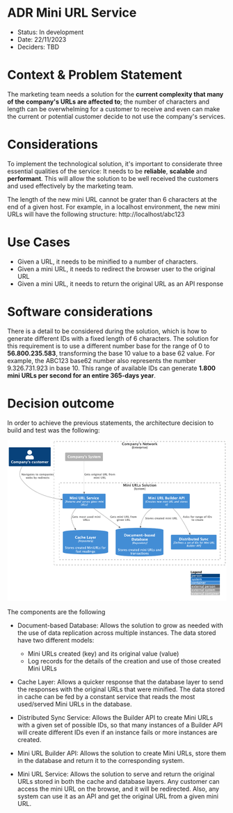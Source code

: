 # ADR Mini URL Service
- Status: In development
- Date: 22/11/2023
- Deciders: TBD

# Context & Problem Statement

The marketing team needs a solution for the **current complexity that
many of the company's URLs are affected to**; the number of characters
and length can be overwhelming for a customer to receive and even
can make the current or potential customer decide to not use the
company's services.

# Considerations

To implement the technological solution, it's important to considerate
three essential qualities of the service: It needs to be **reliable**, 
**scalable** and **performant**. This will allow the solution to be well 
received the customers and used effectively by the marketing team.

The length of the new mini URL cannot be grater than 6 characters at the
end of a given host. For example, in a localhost environment, the new
mini URLs will have the following structure: http://localhost/abc123

# Use Cases

- Given a URL, it needs to be minified to a number of characters.
- Given a mini URL, it needs to redirect the browser user to the
original URL
- Given a mini URL, it needs to return the original URL as an API
response

# Software considerations

There is a detail to be considered during the solution, which is how
to generate different IDs with a fixed length of 6 characters. The
solution for this requirement is to use a different number base for 
the range of 0 to **56.800.235.583**, transforming the base 10 value to 
a base 62 value. For example, the ABC123 base62 number also represents
the number 9.326.731.923 in base 10. This range of available IDs can 
generate **1.800 mini URLs per second for an entire 365-days year**.

# Decision outcome

In order to achieve the previous statements, the architecture decision
to build and test was the following:

![C4 container diagram](./assets/mini_url_container.png "C4 container diagram")

The components are the following
- Document-based Database: Allows the solution to grow as needed
with the use of data replication across multiple instances. The data
stored have two different models:
  - Mini URLs created (key) and its original value (value)
  - Log records for the details of the creation and use of those created
  Mini URLs


- Cache Layer: Allows a quicker response that the database layer to 
send the responses with the original URLs that were minified. The data
stored in cache can be fed by a constant service that reads the most
used/served Mini URLs in the database.


- Distributed Sync Service: Allows the Builder API to create Mini URLs with
a given set of possible IDs, so that many instances of a Builder API will
create different IDs even if an instance fails or more instances are created. 


- Mini URL Builder API: Allows the solution to create Mini URLs, store them
in the database and return it to the corresponding system.


- Mini URL Service: Allows the solution to serve and return the original
URLs stored in both the cache and database layers. Any customer can access
the mini URL on the browse, and it will be redirected. Also, any system
can use it as an API and get the original URL from a given mini URL.
